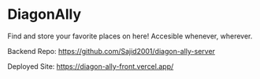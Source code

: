 # DiagonAlly

Find and store your favorite places on here! Accesible whenever, wherever.

Backend Repo: https://github.com/Sajid2001/diagon-ally-server

Deployed Site: https://diagon-ally-front.vercel.app/
